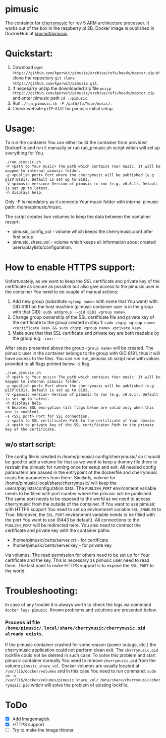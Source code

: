 # pimusic
The container for [cherrymusic](https://github.com/devsnd/cherrymusic) for rev 5 ARM architecture processor. It works out of the box in the raspberry pi 2B. Docker image is published in DockerHub at [kporwit/pimusic](https://hub.docker.com/repository/docker/kporwit/pimusic).

# Quickstart:

1. Download `wget https://github.com/kporwit/pimusic/archive/refs/heads/master.zip` or clone the repository `git clone https://github.com/kporwit/pimusic.git`.
2. If necesarry unzip the downloaded zip file `unzip https://github.com/kporwit/pimusic/archive/refs/heads/master.zip` and enter pimusic path `cd ./pimusic`.
3. Run `./run_pimusic.sh -P /path/to/Your/music/`.
4. Check website `piIP:8181` for pimusic initial setup.


# Usage: 

To run the container You can either build the container from provided Dockerfile and run it manually or run run_pimusic.sh script which will set up everything for You.

```
./run_pimusic.sh
-P <path to Your music> The path which contains Your music. It will be mapped to internal pimusic folder.
-p <publish port> Port where the cherrymusic will be published (e.g piIP:8181). Default is set up to 8181.
-V <pimusic version> Version of pimusic to run (e.g. v0.0.1). Default is set up to latest.
-h displays help.
```


Only -P is mandatory as it connects Your music folder with internal pimusic path: /home/pimusic/music.

The script creates two volumes to keep the data between the container restart:
* pimusic_config_vol - volume which keeps the cherrymusic.conf after first setup.
* pimusic_share_vol - volume which keeps all information about created users/playlists/configuration.

# How to enable HTTPS support:

Unfortunately, as we want to keep the SSL certificate and private key of the certificate as secure as possible but also give access to the pimusic user in the container You need to do couple of manual actions:

1. Add new group (substitute `<group name>` with name that You want) with GID 8181 on the host machine (pimusic container user is in the group with that GID): `sudo addgroup --gid 8181 <group name>`.
2. Change group ownership of the SSL certificate file and private key of the certificate to the group created in step 1: `sudo chgrp <group name> <certificate key> && sudo chgrp <group name> <private key>`.
3. Make sure that that SSL certificate and private key are both readable by the group e.g: `-rwxr-----`.

After steps presented above the group `<group name>` will be created. The pimusic user in the container belongs to the group with GID 8181, thus it will have access to the files. 
You can run run_pimusic.sh script now with values provided to all flags printed below `-S` flag.

```
./run_pimusic.sh
-P <path to Your music> The path which contains Your music. It will be mapped to internal pimusic folder.
-p <publish port> Port where the cherrymusic will be published (e.g piIP:8181). Default is set up to 8181.
-V <pimusic version> Version of pimusic to run (e.g. v0.0.1). Default is set up to latest.
-h displays help.
-S Enables SSL encryption (all flags below are valid only when this one is enabled).
-s <SSL port> Port for SSL connection.
-c <path to SSL certificate> Path to the certificate of Your domain.
-k <path to private key of the SSL certificate> Path to the private key of the certificate.
```

## w/o start script:

The config file is created in /home/pimusic/.config/cherrymusic/ so it would be good to add a volume for that as we want to keep a dummy file there to restrain the pimusic for running once for setup and exit. All needed config paramaters are passed in the entrypoint of the dockerfile and cherrymusic reads the parameters from there.
Similarly, volume for /home/pimusic/.local/share/cherrymusic/ will keep the users/playlists/configuration data.
The `PUBLISH_PORT` environment variable needs to be filled with port number where the pimusic will be published.
The same port needs to be exposed to the world as we need to access cherrymusic from the outside of the container.
If You want to use pimusic with HTTPS support You need to set up environment variable `SSL_ENABLED` to True. 
Moreover, the `SSL_PORT` environment variable needs to be filled with the port You want to use (8443 by default). All connections to the `PUBLISH_PORT` will be redirected here. 
You also need to connect the certificate and private key with the container paths:

* /home/pimusic/certs/server.crt - for certificate
* /home/pimusic/certs/server.key - for private key

via volumes. 
The read permission for others need to be set up for Your certificate and the key. This is necessary as pimusic user need to read them. The last point to make HTTPS support is to expose the `SSL_PORT` to the world.

# Troubleshooting:

In case of any trouble it is always worth to check the logs via command `docker logs pimusic`. Known problems and solutions are presented below.

### Process id file `/home/pimusic/.local/share/cherrymusic/cherrymusic.pid already exists`.

If the pimusic container crashed for some reason (power outage, etc.) the cherrymusic application could not perform clean exit.
The `cherrymusic.pid` lockfile could not be deleted in such case.
To solve this problem and start pimusic container normally You need to remove `cherrymusic.pid` from the volume `pimusic_share_vol`. 
Docker volumes are usually located at `/var/lib/docker/volumes` and in this case You need to run command: `sudo rm -v /var/lib/docker/volumes/pimusic_share_vol/_data/share/cherrymusic/cherrymusic.pid` which will solve the problem of existing lockfile.

# ToDo
- [x] Add Imagemagick
- [x] HTTPS support
- [ ] Try to make the image thinner
